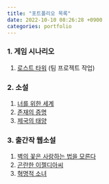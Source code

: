```yaml
---
title: "포트폴리오 목록"
date: 2022-10-10 08:26:28 +0900
categories: portfolio 
---
```

### 1. 게임 시나리오
  1. [로스트 타워] (팀 프로젝트 작업)

### 2. 소설
  1. [너를 위한 세계]
  2. [존재의 증명]
  3. [제국의 태양]

### 3. 출간작 웹소설
1. [벽의 꽃은 사랑하는 법을 모른다]
2. [곤란한 이젤디아씨]
3. [혁명적 소녀]

  [너를 위한 세계]: https://bloodfairy.github.io/portfolio_romancefantasy_novel/novel1/
  [존재의 증명]: https://bloodfairy.github.io/portfolio_romancefantasy_novel/novel2/
  [제국의 태양]: https://bloodfairy.github.io/portfolio_romancefantasy_novel/novel3/
  [로스트 타워]: https://bloodfairy.github.io/portfolio_scenario/scenario1/
  [벽의 꽃은 사랑하는 법을 모른다]: https://page.kakao.com/content/48703580
  [곤란한 이젤디아씨]: https://series.naver.com/novel/detail.series?productNo=4358389
  [혁명적 소녀]: https://page.kakao.com/content/53484141